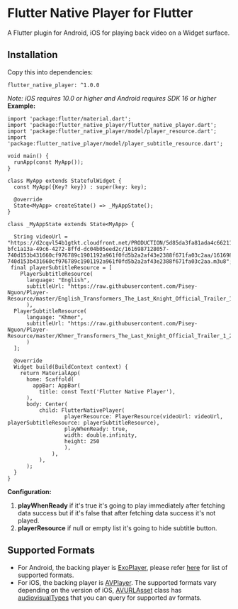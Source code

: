 # Flutter Native Player for Flutter

A Flutter plugin for  Android, iOS for playing back video on a Widget surface.


## Installation
Copy this into dependencies:

    flutter_native_player: ^1.0.0

*Note: iOS requires 10.0 or higher and Android requires SDK 16 or higher*
**Example:**

    import 'package:flutter/material.dart';
    import 'package:flutter_native_player/flutter_native_player.dart';
    import 'package:flutter_native_player/model/player_resource.dart';
    import 'package:flutter_native_player/model/player_subtitle_resource.dart';

    void main() {
      runApp(const MyApp());
    }

    class MyApp extends StatefulWidget {
      const MyApp({Key? key}) : super(key: key);

      @override
      State<MyApp> createState() => _MyAppState();
    }

    class _MyAppState extends State<MyApp> {

      String videoUrl = "https://d2cqvl54b1gtkt.cloudfront.net/PRODUCTION/5d85da3fa81ada4c66211a07/post/media/video/1616987127933-bfc1a13a-49c6-4272-8ffd-dc04b05eed2c/1616987128057-740d153b431660cf976789c1901192a961f0fd5b2a2af43e2388f671fa03c2aa/1616987128057-740d153b431660cf976789c1901192a961f0fd5b2a2af43e2388f671fa03c2aa.m3u8";
     final playerSubtitleResource = [
        PlayerSubtitleResource(
          language: "English",
	      subtitleUrl: "https://raw.githubusercontent.com/Pisey-Nguon/Player-Resource/master/English_Transformers_The_Last_Knight_Official_Trailer_1_2017_Michael.srt",
	      ),
      PlayerSubtitleResource(
          language: "Khmer",
	      subtitleUrl: "https://raw.githubusercontent.com/Pisey-Nguon/Player-Resource/master/Khmer_Transformers_The_Last_Knight_Official_Trailer_1_2017_Michael.srt",
	      )
      ];

      @override
      Widget build(BuildContext context) {
        return MaterialApp(
          home: Scaffold(
            appBar: AppBar(
              title: const Text('Flutter Native Player'),
	      ),
	      body: Center(
              child: FlutterNativePlayer(
	                  playerResource: PlayerResource(videoUrl: videoUrl, playerSubtitleResource: playerSubtitleResource),
				      playWhenReady: true,
				      width: double.infinity,
				      height: 250
				      ),
			      ),
		      ),
	      );
      }
    }

**Configuration:**

 1. **playWhenReady** if it's true it's going to play immediately after fetching data success but if it's false that after fetching data success it's not played.
 2. **playerResource** if null or empty list it's going to hide subtitle button.

## Supported Formats
-   For Android, the backing player is  [ExoPlayer](https://google.github.io/ExoPlayer/), please refer  [here](https://google.github.io/ExoPlayer/supported-formats.html)  for list of supported formats.
-   For iOS, the backing player is  [AVPlayer](https://developer.apple.com/documentation/avfoundation/avplayer). The supported formats vary depending on the version of iOS,  [AVURLAsset](https://developer.apple.com/documentation/avfoundation/avurlasset)  class has  [audiovisualTypes](https://developer.apple.com/documentation/avfoundation/avurlasset/1386800-audiovisualtypes?language=objc)  that you can query for supported av formats.
